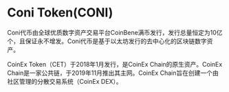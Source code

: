 # 

# Coni Token(CONI)

Coni代币由全球优质数字资产交易平台CoinBene满币发行，发行总量恒定为10亿个，且保证永不增发。Coni代币是基于以太坊发行的去中心化的区块链数字资产。

CoinEx Token（CET）于2018年1月发行，是CoinEx Chain的原生资产。CoinEx Chain是一家公共链，于2019年11月推出其主网。CoinEx Chain旨在创建一个由社区管理的分散交易系统（CoinEx DEX）。


